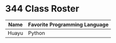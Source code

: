 # 344 Class Roster

| Name      | Favorite Programming Language |
|-----------|-------------------------------|
| Huayu     | Python                        |